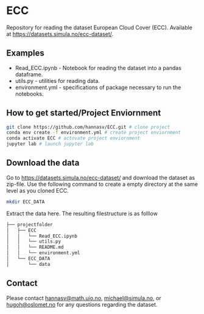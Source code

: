 # ECC
Repository for reading the dataset European Cloud Cover (ECC). Available at https://datasets.simula.no/ecc-dataset/.

## Examples 
* Read_ECC.ipynb - Notebook for reading the dataset into a pandas dataframe.
* utils.py - utilities for reading data.
* environment.yml - specifications of package necessary to run the notebooks.


## How to get started/Project Enviornment
```bash
git clone https://github.com/hannasv/ECC.git # clone project
conda env create -f environment.yml # create project enviornment 
conda activate ECC # actovate project enviornment
jupyter lab # launch jupyter lab
``` 
## Download the data 
Go to https://datasets.simula.no/ecc-dataset/ and download the dataset as zip-file. Use the following command to create a empty directory at the same level as you cloned ECC. 
```bash
mkdir ECC_DATA
``` 
Extract the data here. The resulting filestructure is as folllow
```bash
├── projectfolder
│   ├── ECC
│   │   └── Read_ECC.ipynb
│   │   └── utils.py
│   │   └── README.md
│   │   └── environment.yml
│   └── ECC_DATA
│       └── data

```

## Contact
Please contact hannasv@math.uio.no, michael@simula.no, or hugoh@oslomet.no for any questions regarding the dataset.
